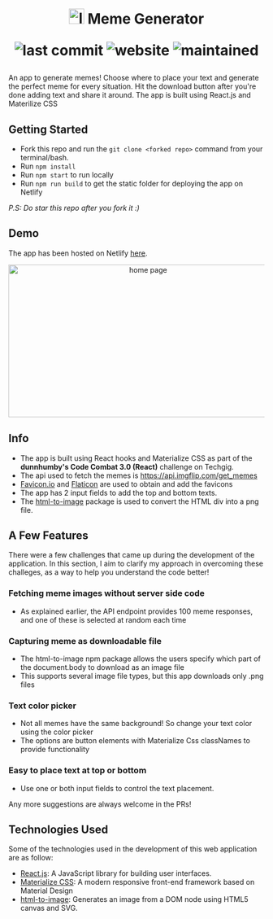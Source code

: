 <h1 align="center">
<img src="https://user-images.githubusercontent.com/42696800/160224794-a3f0e445-164a-45ec-92ac-7d41b5120984.png" alt="logo" width="30" height="30" />
Meme Generator
<p align='center'>

<img src='https://img.shields.io/github/last-commit/Rajatm544/react-meme-generator' alt='last commit'>
<img src='https://img.shields.io/website?down_message=Down&up_message=Up&url=https%3A%2F%2Fkosells.herokuapp.com%2F' alt='website'>
<img src='https://img.shields.io/maintenance/yes/2022'
<img src='https://img.shields.io/badge/PRs-welcome-brightgreen.svg?style=flat' alt='maintained'>
</p>
 
</h1>
An app to generate memes! Choose where to place your text and generate the perfect meme for every situation. Hit the download button after you're done adding text and share it around. The app is built using React.js and Materilize CSS
<br/>

## Getting Started

- Fork this repo and run the `git clone <forked repo>` command from your terminal/bash.
- Run `npm install`
- Run `npm start` to run locally
- Run `npm run build` to get the static folder for deploying the app on Netlify

_P.S: Do star this repo after you fork it :)_

## Demo

The app has been hosted on Netlify [here](https://rajat-memegenerator.netlify.app/).

<div align="center">
<img src="https://user-images.githubusercontent.com/42696800/160225457-38136c09-46af-4ef8-a77b-bb91e6f46ec2.png" alt="home page" width="534" height="300" />
</div>

## Info

- The app is built using React hooks and Materialize CSS as part of the **dunnhumby's Code Combat 3.0 (React)** challenge on Techgig.
- The api used to fetch the memes is <https://api.imgflip.com/get_memes>
- [Favicon.io](https://favicon.io/) and [Flaticon](https://www.flaticon.com/) are used to obtain and add the favicons
- The app has 2 input fields to add the top and bottom texts.
- The [html-to-image](https://www.npmjs.com/package/html-to-image) package is used to convert the HTML div into a png file.

## A Few Features

There were a few challenges that came up during the development of the application. In this section, I aim to clarify my approach in overcoming these challeges, as a way to help you understand the code better!

### Fetching meme images without server side code

- As explained earlier, the API endpoint provides 100 meme responses, and one of these is selected at random each time

### Capturing meme as downloadable file

- The html-to-image npm package allows the users specify which part of the document.body to download as an image file
- This supports several image file types, but this app downloads only .png files

### Text color picker 

- Not all memes have the same background! So change your text color using the color picker
- The options are button elements with Materialize Css classNames to provide functionality

### Easy to place text at top or bottom

- Use one or both input fields to control the text placement.

Any more suggestions are always welcome in the PRs!

## Technologies Used

Some of the technologies used in the development of this web application are as follow:

- [React.js](https://reactjs.org/): A JavaScript library for building user interfaces.
- [Materialize CSS](https://materializecss.com/):  A modern responsive front-end framework based on Material Design
- [html-to-image](https://www.npmjs.com/package/html-to-image): Generates an image from a DOM node using HTML5 canvas and SVG.
